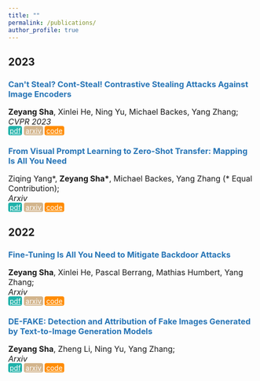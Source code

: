 ```yaml
---
title: ""
permalink: /publications/
author_profile: true
---
```


<style type="text/css" rel="stylesheet">
.btn--paper {
color: white;
background-color: lightseagreen;
padding: 1px 3px;
text-align: center;
border-radius: 4px;
a { TEXT-DECORATION:none }
}
.btn--arxiv {
color: white;
background-color: tan;
padding: 1px 3px;
text-align: center;
border-radius: 4px;
a { TEXT-DECORATION:none }
}
.btn--code {
color: white;
background-color: DARKORANGE;
padding: 1px 3px;
text-align: center;
border-radius: 4px;
a { TEXT-DECORATION:none }
}
</style>

<h2 id='2023'>2023</h2>

### <span style="color:rgb(39, 117, 182)">Can't Steal? Cont-Steal! Contrastive Stealing Attacks Against Image Encoders</span>
<font size="3"><b>Zeyang Sha</b>, Xinlei He, Ning Yu, Michael Backes, Yang Zhang;  \
<i>CVPR 2023</i></font>
<br />
<a href="https://arxiv.org/abs/2201.07513" class="btn--paper" target="_blank">pdf</a>
<a href="https://arxiv.org/abs/2201.07513" class="btn--arxiv" target="_blank">arxiv</a>
<a href="https://arxiv.org/abs/2201.07513" class="btn--code" target="_blank">code</a>

### <span style="color:rgb(39, 117, 182)">From Visual Prompt Learning to Zero-Shot Transfer: Mapping Is All You Need</span>
<font size="3">Ziqing Yang*, <b>Zeyang Sha*</b>, Michael Backes, Yang Zhang (* Equal Contribution);  \
<i>Arxiv</i></font>
<br />
<a href="https://arxiv.org/abs/2303.05266" class="btn--paper" target="_blank">pdf</a>
<a href="https://arxiv.org/abs/2303.05266" class="btn--arxiv" target="_blank">arxiv</a>
<a href="https://arxiv.org/abs/2303.05266" class="btn--code" target="_blank">code</a>

<h2 id='2022'>2022</h2>

### <span style="color:rgb(39, 117, 182)">Fine-Tuning Is All You Need to Mitigate Backdoor Attacks</span>
<font size="3"><b>Zeyang Sha</b>,  Xinlei He, Pascal Berrang, Mathias Humbert, Yang Zhang; \
<i>Arxiv</i></font>
<br />
<a href="https://arxiv.org/abs/2212.09067" class="btn--paper" target="_blank">pdf</a>
<a href="https://arxiv.org/abs/2212.09067" class="btn--arxiv" target="_blank">arxiv</a>
<a href="https://arxiv.org/abs/2212.09067" class="btn--code" target="_blank">code</a>

### <span style="color:rgb(39, 117, 182)">DE-FAKE: Detection and Attribution of Fake Images Generated by Text-to-Image Generation Models</span>
<font size="3"><b>Zeyang Sha</b>, Zheng Li, Ning Yu, Yang Zhang;  \
<i>Arxiv</i></font>
<br />
<a href="https://arxiv.org/abs/2210.06998" class="btn--paper" target="_blank">pdf</a>
<a href="https://arxiv.org/abs/2210.06998" class="btn--arxiv" target="_blank">arxiv</a>
<a href="https://arxiv.org/abs/2210.06998" class="btn--code" target="_blank">code</a>

